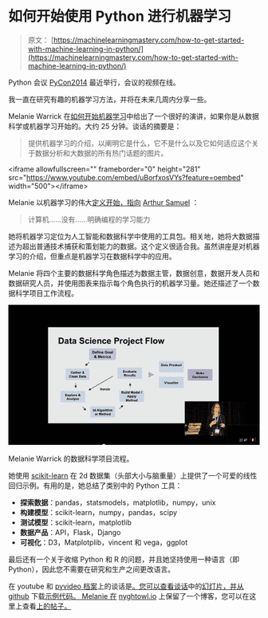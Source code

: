 # 如何开始使用 Python 进行机器学习

> 原文： [https://machinelearningmastery.com/how-to-get-started-with-machine-learning-in-python/](https://machinelearningmastery.com/how-to-get-started-with-machine-learning-in-python/)

Python 会议 [PyCon2014](https://us.pycon.org/2014/) 最近举行，会议的视频在线。

我一直在研究有趣的机器学习方法，并将在未来几周内分享一些。

Melanie Warrick 在[如何开始机器学习](http://pyvideo.org/video/2604/how-to-get-started-with-machine-learning)中给出了一个很好的演讲，如果你是从数据科学或机器学习开始的。大约 25 分钟。谈话的摘要是：

> 提供机器学习的介绍，以阐明它是什么，它不是什么以及它如何适应这个关于数据分析和大数据的所有热门话题的图片。

&lt;iframe allowfullscreen="" frameborder="0" height="281" src="https://www.youtube.com/embed/uBorfxosVYs?feature=oembed" width="500"&gt;&lt;/iframe&gt;

Melanie 以机器学习的伟大[定义开始，指向](http://machinelearningmastery.com/what-is-machine-learning/ "What is Machine Learning: A Tour of Authoritative Definitions and a Handy One-Liner You Can Use") [Arthur Samuel](http://en.wikipedia.org/wiki/Arthur_Samuel) ：

> 计算机......没有......明确编程的学习能力

她将机器学习定位为人工智能和数据科学中使用的工具包。相关地，她将大数据描述为超出普通技术捕获和策划能力的数据。这个定义很适合我。虽然讲座是对机器学习的介绍，但重点是机器学习在数据科学中的应用。

Melanie 将四个主要的数据科学角色描述为数据主管，数据创意，数据开发人员和数据研究人员，并使用图表来指示每个角色执行的机器学习量。她还描述了一个数据科学项目工作流程。

[![data science project flow](img/62e4f5ac09380837d28adecb0b00a5d0.jpg)](https://3qeqpr26caki16dnhd19sv6by6v-wpengine.netdna-ssl.com/wp-content/uploads/2014/04/data-science-project-flow.png)

Melanie Warrick 的数据科学项目流程。

她使用 [scikit-learn](http://machinelearningmastery.com/a-gentle-introduction-to-scikit-learn-a-python-machine-learning-library/ "A Gentle Introduction to Scikit-Learn: A Python Machine Learning Library") 在 2d 数据集（头部大小与脑重量）上提供了一个可爱的线性回归示例。有用的是，她总结了类别中的 Python 工具：

*   **探索数据**：pandas，statsmodels，matplotlib，numpy，unix
*   **构建模型**：scikit-learn，numpy，pandas，scipy
*   **测试模型**：scikit-learn，matplotlib
*   **数据产品**：API，Flask，Django
*   **可视化**：D3，Matplotplib，vincent 和 vega，ggplot

最后还有一个关于收缩 Python 和 R 的问题，并且她坚持使用一种语言（即 Python），因此您不需要在研究和生产之间更改语言。

在 youtube 和 [pyvideo 档案](http://pyvideo.org/video/2604/how-to-get-started-with-machine-learning)上的谈话是[。您可以查看谈话](https://www.youtube.com/watch?v=uBorfxosVYs)中的[幻灯片，并从 github](https://speakerdeck.com/nyghtowl/how-to-get-started-with-machine-learning) 下载[示例代码。 Melanie 在](https://github.com/nyghtowl/PyCon_2014) [nyghtowl.io](http://nyghtowl.io) 上保留了一个博客，您可以在这里上查看[上的帖子。](http://nyghtowl.io/2014/04/13/pycon-2014-how-to-get-started-with-machine-learning/)